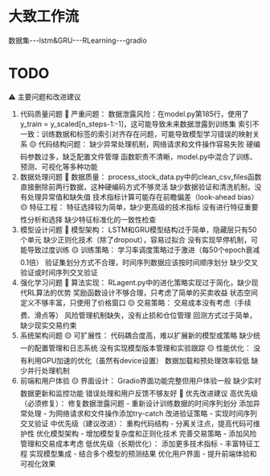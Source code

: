 # 大致工作流
数据集---lstm&GRU---RLearning---gradio
# TODO
⚠️ 主要问题和改进建议
1. 代码质量问题
🔴 严重问题：
数据泄露风险：在model.py第185行，使用了y_train = y_scaled[n_steps-1:-1]，这可能导致未来数据泄露到训练集
索引不一致：训练数据和标签的索引对齐存在问题，可能导致模型学习错误的映射关系
🟡 代码结构问题：
缺少异常处理机制，网络请求和文件操作容易失败
硬编码参数过多，缺乏配置文件管理
函数职责不清晰，model.py中混合了训练、预测、可视化等多种功能
2. 数据处理问题
🔴 数据质量：
process_stock_data.py中的clean_csv_files函数直接删除前两行数据，这种硬编码方式不够灵活
缺少数据验证和清洗机制，没有处理异常值和缺失值
技术指标计算可能存在前瞻偏差（look-ahead bias）
🟡 特征工程：
特征选择较为简单，缺少更高级的技术指标
没有进行特征重要性分析和选择
缺少特征标准化的一致性检查
3. 模型设计问题
🔴 模型架构：
LSTM和GRU模型结构过于简单，隐藏层只有50个单元
缺少正则化技术（除了dropout），容易过拟合
没有实现早停机制，可能导致过度训练
🟡 训练策略：
学习率调度策略过于激进（每50个epoch衰减0.1倍）
验证集划分方式不合理，时间序列数据应该按时间顺序划分
缺少交叉验证或时间序列交叉验证
4. 强化学习问题
🔴 算法实现：
RLagent.py中的进化策略实现过于简化，缺少现代RL算法的优势
奖励函数设计不够合理，只考虑了简单的买卖收益
状态空间定义不够丰富，只使用了价格窗口
🟡 交易策略：
交易成本没有考虑（手续费、滑点等）
风险管理机制缺失，没有止损和仓位管理
回测方式过于简单，缺少现实交易约束
5. 系统架构问题
🟡 可扩展性：
代码耦合度高，难以扩展新的模型或策略
缺少统一的配置管理和日志系统
没有实现模型版本管理和实验跟踪
🟡 性能优化：
没有利用GPU加速的优化（虽然有device设置）
数据加载和预处理效率较低
缺少并行处理机制
6. 前端和用户体验
🟡 界面设计：
Gradio界面功能完整但用户体验一般
缺少实时数据更新和监控功能
错误处理和用户反馈不够友好
🚀 优先改进建议
高优先级（必须修复）：
修复数据泄露问题 - 重新设计训练数据的时间序列划分
添加异常处理 - 为网络请求和文件操作添加try-catch
改进验证策略 - 实现时间序列交叉验证
中优先级（建议改进）：
重构代码结构 - 分离关注点，提高代码可维护性
优化模型架构 - 增加模型复杂度和正则化技术
完善交易策略 - 添加风险管理和交易成本考虑
低优先级（长期优化）：
添加更多技术指标 - 丰富特征工程
实现模型集成 - 结合多个模型的预测结果
优化用户界面 - 提升前端体验和可视化效果
